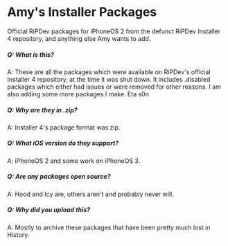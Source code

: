 # Amy's Installer Packages
Official RiPDev packages for iPhoneOS 2 from the defunct RiPDev Installer 4 repository, and anything else Amy wants to add.

##### Q: What is this?
A: These are all the packages which were available on RiPDev's official Installer 4 repository, at the time it was shut down.
It includes .disabled packages which either had issues or were removed for other reasons. I am also adding some more packages I make. Eta s0n

##### Q: Why are they in .zip?
A: Installer 4's package format was zip.

##### Q: What iOS version do they support?
A: iPhoneOS 2 and some work on iPhoneOS 3.

##### Q: Are any packages open source?
A: Hood and Icy are, others aren't and probably never will.

##### Q: Why did you upload this?
A: Mostly to archive these packages that have been pretty much lost in History.
